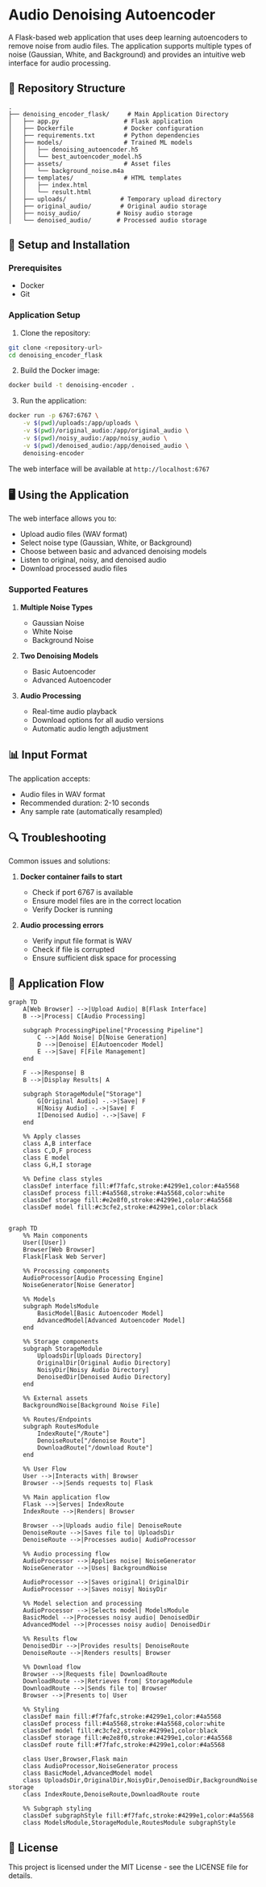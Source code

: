 # Audio Denoising Autoencoder

A Flask-based web application that uses deep learning autoencoders to remove noise from audio files. The application supports multiple types of noise (Gaussian, White, and Background) and provides an intuitive web interface for audio processing.

## 📁 Repository Structure

```
.
├── denoising_encoder_flask/     # Main Application Directory
│   ├── app.py                  # Flask application
│   ├── Dockerfile              # Docker configuration
│   ├── requirements.txt        # Python dependencies
│   ├── models/                 # Trained ML models
│   │   ├── denoising_autoencoder.h5
│   │   └── best_autoencoder_model.h5
│   ├── assets/                 # Asset files
│   │   └── background_noise.m4a
│   ├── templates/              # HTML templates
│   │   ├── index.html
│   │   └── result.html
│   ├── uploads/               # Temporary upload directory
│   ├── original_audio/        # Original audio storage
│   ├── noisy_audio/          # Noisy audio storage
│   └── denoised_audio/       # Processed audio storage
```

## 🚀 Setup and Installation

### Prerequisites

- Docker
- Git

### Application Setup

1. Clone the repository:
```bash
git clone <repository-url>
cd denoising_encoder_flask
```

2. Build the Docker image:
```bash
docker build -t denoising-encoder .
```

3. Run the application:
```bash
docker run -p 6767:6767 \
    -v $(pwd)/uploads:/app/uploads \
    -v $(pwd)/original_audio:/app/original_audio \
    -v $(pwd)/noisy_audio:/app/noisy_audio \
    -v $(pwd)/denoised_audio:/app/denoised_audio \
    denoising-encoder
```

The web interface will be available at `http://localhost:6767`

## 🖥️ Using the Application

The web interface allows you to:
- Upload audio files (WAV format)
- Select noise type (Gaussian, White, or Background)
- Choose between basic and advanced denoising models
- Listen to original, noisy, and denoised audio
- Download processed audio files

### Supported Features

1. **Multiple Noise Types**
   - Gaussian Noise
   - White Noise
   - Background Noise

2. **Two Denoising Models**
   - Basic Autoencoder
   - Advanced Autoencoder

3. **Audio Processing**
   - Real-time audio playback
   - Download options for all audio versions
   - Automatic audio length adjustment

## 📊 Input Format

The application accepts:
- Audio files in WAV format
- Recommended duration: 2-10 seconds
- Any sample rate (automatically resampled)

## 🔍 Troubleshooting

Common issues and solutions:

1. **Docker container fails to start**
   - Check if port 6767 is available
   - Ensure model files are in the correct location
   - Verify Docker is running

2. **Audio processing errors**
   - Verify input file format is WAV
   - Check if file is corrupted
   - Ensure sufficient disk space for processing

## 📜 Application Flow

```mermaid
graph TD
    A[Web Browser] -->|Upload Audio| B[Flask Interface]
    B -->|Process| C[Audio Processing]

    subgraph ProcessingPipeline["Processing Pipeline"]
        C -->|Add Noise| D[Noise Generation]
        D -->|Denoise| E[Autoencoder Model]
        E -->|Save| F[File Management]
    end

    F -->|Response| B
    B -->|Display Results| A

    subgraph StorageModule["Storage"]
        G[Original Audio] -.->|Save| F
        H[Noisy Audio] -.->|Save| F
        I[Denoised Audio] -.->|Save| F
    end

    %% Apply classes
    class A,B interface
    class C,D,F process
    class E model
    class G,H,I storage

    %% Define class styles
    classDef interface fill:#f7fafc,stroke:#4299e1,color:#4a5568
    classDef process fill:#4a5568,stroke:#4a5568,color:white
    classDef storage fill:#e2e8f0,stroke:#4299e1,color:#4a5568
    classDef model fill:#c3cfe2,stroke:#4299e1,color:black


```
```mermaid
graph TD
    %% Main components
    User([User])
    Browser[Web Browser]
    Flask[Flask Web Server]
    
    %% Processing components
    AudioProcessor[Audio Processing Engine]
    NoiseGenerator[Noise Generator]
    
    %% Models
    subgraph ModelsModule
        BasicModel[Basic Autoencoder Model]
        AdvancedModel[Advanced Autoencoder Model]
    end
    
    %% Storage components
    subgraph StorageModule
        UploadsDir[Uploads Directory]
        OriginalDir[Original Audio Directory]
        NoisyDir[Noisy Audio Directory]
        DenoisedDir[Denoised Audio Directory]
    end
    
    %% External assets
    BackgroundNoise[Background Noise File]
    
    %% Routes/Endpoints
    subgraph RoutesModule
        IndexRoute["/Route"]
        DenoiseRoute["/denoise Route"]
        DownloadRoute["/download Route"]
    end
    
    %% User Flow
    User -->|Interacts with| Browser
    Browser -->|Sends requests to| Flask
    
    %% Main application flow
    Flask -->|Serves| IndexRoute
    IndexRoute -->|Renders| Browser
    
    Browser -->|Uploads audio file| DenoiseRoute
    DenoiseRoute -->|Saves file to| UploadsDir
    DenoiseRoute -->|Processes audio| AudioProcessor
    
    %% Audio processing flow
    AudioProcessor -->|Applies noise| NoiseGenerator
    NoiseGenerator -->|Uses| BackgroundNoise
    
    AudioProcessor -->|Saves original| OriginalDir
    AudioProcessor -->|Saves noisy| NoisyDir
    
    %% Model selection and processing
    AudioProcessor -->|Selects model| ModelsModule
    BasicModel -->|Processes noisy audio| DenoisedDir
    AdvancedModel -->|Processes noisy audio| DenoisedDir
    
    %% Results flow
    DenoisedDir -->|Provides results| DenoiseRoute
    DenoiseRoute -->|Renders results| Browser
    
    %% Download flow
    Browser -->|Requests file| DownloadRoute
    DownloadRoute -->|Retrieves from| StorageModule
    DownloadRoute -->|Sends file to| Browser
    Browser -->|Presents to| User
    
    %% Styling
    classDef main fill:#f7fafc,stroke:#4299e1,color:#4a5568
    classDef process fill:#4a5568,stroke:#4a5568,color:white
    classDef model fill:#c3cfe2,stroke:#4299e1,color:black
    classDef storage fill:#e2e8f0,stroke:#4299e1,color:#4a5568
    classDef route fill:#f7fafc,stroke:#4299e1,color:#4a5568

    class User,Browser,Flask main
    class AudioProcessor,NoiseGenerator process
    class BasicModel,AdvancedModel model
    class UploadsDir,OriginalDir,NoisyDir,DenoisedDir,BackgroundNoise storage
    class IndexRoute,DenoiseRoute,DownloadRoute route

    %% Subgraph styling
    classDef subgraphStyle fill:#f7fafc,stroke:#4299e1,color:#4a5568
    class ModelsModule,StorageModule,RoutesModule subgraphStyle

```
## 📝 License

This project is licensed under the MIT License - see the LICENSE file for details.
